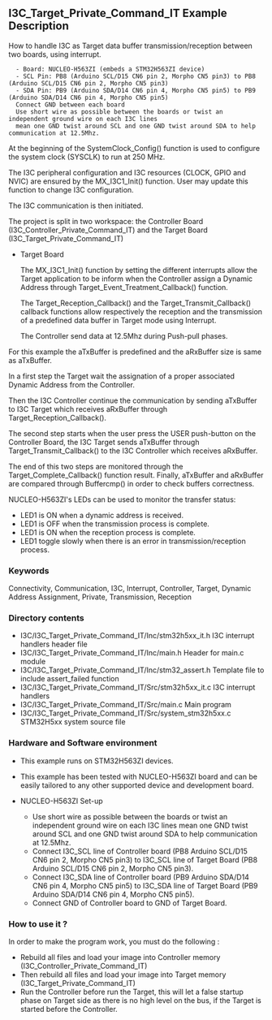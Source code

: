 ## <b>I3C_Target_Private_Command_IT Example Description</b>

How to handle I3C as Target data buffer transmission/reception between two boards, using interrupt.

      - Board: NUCLEO-H563ZI (embeds a STM32H563ZI device)
      - SCL Pin: PB8 (Arduino SCL/D15 CN6 pin 2, Morpho CN5 pin3) to PB8 (Arduino SCL/D15 CN6 pin 2, Morpho CN5 pin3)
      - SDA Pin: PB9 (Arduino SDA/D14 CN6 pin 4, Morpho CN5 pin5) to PB9 (Arduino SDA/D14 CN6 pin 4, Morpho CN5 pin5)
      Connect GND between each board
      Use short wire as possible between the boards or twist an independent ground wire on each I3C lines
      mean one GND twist around SCL and one GND twist around SDA to help communication at 12.5Mhz.

At the beginning of the SystemClock_Config() function is used to configure the system
clock (SYSCLK) to run at 250 MHz.

The I3C peripheral configuration and I3C resources (CLOCK, GPIO and NVIC) are ensured by the MX_I3C1_Init() function.
User may update this function to change I3C configuration.

The I3C communication is then initiated.

The project is split in two workspace:
the Controller Board (I3C_Controller_Private_Command_IT) and the Target Board (I3C_Target_Private_Command_IT)

- Target Board

  The MX_I3C1_Init() function by setting the different interrupts allow the Target application to be inform
  when the Controller assign a Dynamic Address through Target_Event_Treatment_Callback() function.

  The Target_Reception_Callback() and the Target_Transmit_Callback() callback functions
  allow respectively the reception and the transmission of a predefined data buffer in Target mode using Interrupt.

  The Controller send data at 12.5Mhz during Push-pull phases.

For this example the aTxBuffer is predefined and the aRxBuffer size is same as aTxBuffer.

In a first step the Target wait the assignation of a proper associated Dynamic Address from the Controller.

Then the I3C Controller continue the communication by sending aTxBuffer to I3C Target which receives aRxBuffer
through Target_Reception_Callback().

The second step starts when the user press the USER push-button on the Controller Board,
the I3C Target sends aTxBuffer through Target_Transmit_Callback()
to the I3C Controller which receives aRxBuffer.

The end of this two steps are monitored through the Target_Complete_Callback() function
result.
Finally, aTxBuffer and aRxBuffer are compared through Buffercmp() in order to
check buffers correctness.

NUCLEO-H563ZI's LEDs can be used to monitor the transfer status:

 - LED1 is ON when a dynamic address is received.
 - LED1 is OFF when the transmission process is complete.
 - LED1 is ON when the reception process is complete.
 - LED1 toggle slowly when there is an error in transmission/reception process.

### <b>Keywords</b>

Connectivity, Communication, I3C, Interrupt, Controller, Target, Dynamic Address Assignment, Private,
Transmission, Reception

### <b>Directory contents</b>

  - I3C/I3C_Target_Private_Command_IT/Inc/stm32h5xx_it.h            I3C interrupt handlers header file
  - I3C/I3C_Target_Private_Command_IT/Inc/main.h                    Header for main.c module
  - I3C/I3C_Target_Private_Command_IT/Inc/stm32_assert.h            Template file to include assert_failed function
  - I3C/I3C_Target_Private_Command_IT/Src/stm32h5xx_it.c            I3C interrupt handlers
  - I3C/I3C_Target_Private_Command_IT/Src/main.c                    Main program
  - I3C/I3C_Target_Private_Command_IT/Src/system_stm32h5xx.c        STM32H5xx system source file

### <b>Hardware and Software environment</b>

  - This example runs on STM32H563ZI devices.

  - This example has been tested with NUCLEO-H563ZI board and can be
    easily tailored to any other supported device and development board.

  - NUCLEO-H563ZI Set-up

    - Use short wire as possible between the boards or twist an independent ground wire on each I3C lines
      mean one GND twist around SCL and one GND twist around SDA to help communication at 12.5Mhz.
    - Connect I3C_SCL line of Controller board (PB8 Arduino SCL/D15 CN6 pin 2, Morpho CN5 pin3) to I3C_SCL line of Target Board (PB8 Arduino SCL/D15 CN6 pin 2, Morpho CN5 pin3).
    - Connect I3C_SDA line of Controller board (PB9 Arduino SDA/D14 CN6 pin 4, Morpho CN5 pin5) to I3C_SDA line of Target Board (PB9 Arduino SDA/D14 CN6 pin 4, Morpho CN5 pin5).
    - Connect GND of Controller board to GND of Target Board.

### <b>How to use it ?</b>

In order to make the program work, you must do the following :

 - Rebuild all files and load your image into Controller memory (I3C_Controller_Private_Command_IT)
 - Then rebuild all files and load your image into Target memory (I3C_Target_Private_Command_IT)
 - Run the Controller before run the Target, this will let a false startup phase on Target side
 as there is no high level on the bus, if the Target is started before the Controller.
